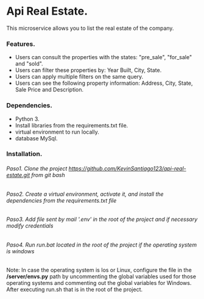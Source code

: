 # Api Real Estate.

This microservice allows you to list the real estate of the company.

### Features.

- Users can consult the properties with the states: "pre_sale", "for_sale" and "sold".
- Users can filter these properties by: Year Built, City, State.
- Users can apply multiple filters on the same query.
- Users can see the following property information: Address, City, State, Sale Price and Description.

### Dependencies.

- Python 3.
- Install libraries from the requirements.txt file.
- virtual environment to run locally.
- database MySql.

### Installation.

###### Paso1. Clone the project https://github.com/KevinSantiago123/api-real-estate.git from git bash
###### Paso2. Create a virtual environment, activate it, and install the dependencies from the requirements.txt file
###### Paso3. Add file sent by mail '.env' in the root of the project and if necessary modify credentials
###### Paso4. Run *run.bat* located in the root of the project if the operating system is windows

Note: In case the operating system is Ios or Linux, configure the file in the **/server/envs.py** path by uncommenting the global variables used for those operating systems and commenting out the global variables for Windows. After executing run.sh that is in the root of the project.